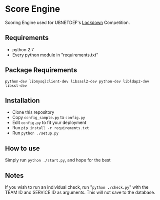 # Score Engine
Scoring Engine used for UBNETDEF's [Lockdown](https://lockdown.ubnetdef.org) Competition.

## Requirements
* python 2.7
* Every python module in "requirements.txt"

## Package Requirements
```python-dev libmysqlclient-dev libsasl2-dev python-dev libldap2-dev libssl-dev```

## Installation
* Clone this repository
* Copy `config_sample.py` to `config.py`
* Edit `config.py` to fit your deployment
* Run `pip install -r requirements.txt`
* Run `python ./setup.py`

## How to use
Simply run `python ./start.py`, and hope for the best

## Notes
If you wish to run an individual check, run "`python ./check.py`" with the TEAM ID and SERVICE ID as arguments.  This will not save to the database.
